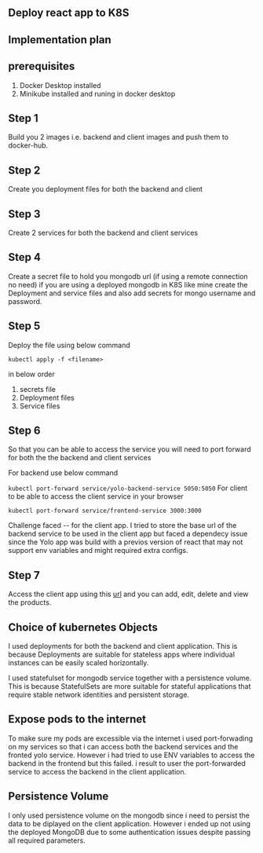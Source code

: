 ## Deploy react app to K8S

## Implementation plan

 ## prerequisites 
  1. Docker Desktop installed
  2. Minikube installed and runing in docker desktop
## Step 1
 Build you 2 images i.e. backend and client images and push them to docker-hub.
## Step 2 
Create you deployment files for both the backend and client 
## Step 3
Create 2 services for both the backend and client services
## Step 4
Create a secret file to hold you mongodb url (if using a remote connection no need)
if you are using a deployed mongodb in K8S  like mine create the Deployment and service files and also add secrets for mongo username and password.
## Step 5
Deploy the file using below command

`
kubectl apply -f <filename>
`

in below order

1. secrets file
2. Deployment files
3. Service files

## Step 6

So that you can be able to access the service you will need to port forward for both the the backend and client services

For backend use below command

`
kubectl port-forward service/yolo-backend-service 5050:5050
`
For client to be able to access the client service in your browser

`
kubectl port-forward service/frontend-service 3000:3000
`

Challenge faced -- for the client app. I tried to store the base url of the backend service to be used in the client app but faced a dependecy issue since the Yolo app was build with a previos version of react that may not support env variables and might required extra configs.

## Step 7

Access the client app using this [url](http://localhost:3000) and you can add, edit, delete and view the products.


## Choice of kubernetes Objects
I used deployments for both the backend and client application.
This is because Deployments are suitable for stateless apps where individual instances can be easily scaled horizontally.

I used statefulset for mongodb service together with a persistence volume. This is because StatefulSets are more suitable for stateful applications that require stable network identities and persistent storage.

## Expose pods to the internet

To make sure my pods are excessible via the internet i used port-forwading on my services so that i can access both the backend services and the fronted yolo service. However i had tried to use ENV variables to access the backend in the frontend but this failed. i result to user the port-forwarded service to access the backend in the client application.


## Persistence Volume

I only used persistence volume on the mongodb since i need to persist the data to be diplayed on the client application. However i ended up not using the deployed MongoDB due to some authentication issues despite passing all required parameters.






